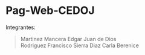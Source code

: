 # Pag-Web-CEDOJ
Integrantes:
> Martinez Mancera Edgar Juan de Dios  
> Rodriguez Francisco
> Sierra Diaz Carla Berenice
